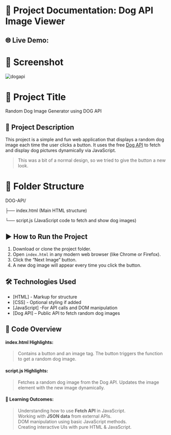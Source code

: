 # 📝 Project Documentation: Dog API Image Viewer
## 🌐 Live Demo:

# 📸 Screenshot
![dogapi](https://github.com/user-attachments/assets/108eb739-7af8-44b2-849b-3dcbe3b77154)




# 📌 Project Title
Random Dog Image Generator using DOG API

## 📝 Project Description
This project is a simple and fun web application that displays a random dog image each time the user clicks a button. It uses the free [Dog API](https://dog.ceo/api/breeds/image/random) to fetch and display dog pictures dynamically via JavaScript.
> This was a bit of a normal design, so we tried to give the button a new look.

# 📁 Folder Structure

DOG-API/

├── index.html        (Main HTML structure)


└── script.js         (JavaScript code to fetch and show dog images)

## ▶️ How to Run the Project
1. Download or clone the project folder.  
2. Open `index.html` in any modern web browser (like Chrome or Firefox).  
3. Click the “Next Image” button.  
4. A new dog image will appear every time you click the button.

## 🛠️️ Technologies Used
- [HTML] - Markup for structure 
- [CSS] - Optional styling if added
- [JavaScript] -For API calls and DOM manipulation  
- [Dog API] – Public API to fetch random dog images


## 📂 Code Overview

#### index.html Highlights:
> Contains a button and an image tag.
>The button triggers the function to get a random dog image.

#### script.js Highlights:
> Fetches a random dog image from the Dog API.
> Updates the image element with the new image dynamically.

#### 🧠 Learning Outcomes:
> Understanding how to use **Fetch API** in JavaScript.  
> Working with **JSON data** from external APIs.  
> DOM manipulation using basic JavaScript methods.  
> Creating interactive UIs with pure HTML & JavaScript.


